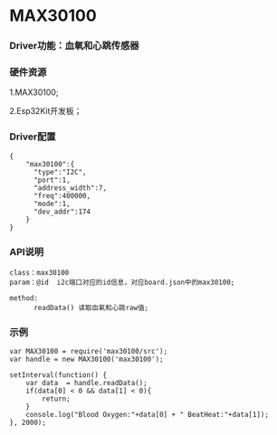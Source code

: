 # MAX30100

### Driver功能：血氧和心跳传感器


### 硬件资源

1.MAX30100;

2.Esp32Kit开发板；

### Driver配置

```
{
    "max30100":{
      "type":"I2C",
      "port":1,
      "address_width":7,
      "freq":400000,
      "mode":1,
      "dev_addr":174
    }
}

```


### API说明
```
class：max30100
param：@id  i2c端口对应的id信息，对应board.json中的max30100;

method:
      readData() 读取血氧和心跳raw值;

```


### 示例

```
var MAX30100 = require('max30100/src');
var handle = new MAX30100('max30100');

setInterval(function() {
    var data  = handle.readData();
    if(data[0] < 0 && data[1] < 0){
        return;
    }
    console.log("Blood Oxygen:"+data[0] + " BeatHeat:"+data[1]);
}, 2000);
```